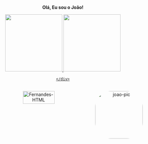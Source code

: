 <b> <p align=center> Olá, Eu sou o João! </b>
  
  <div align="center">
  <a href="https://github.com/joaovitorfernandesfirmino">
  <img height="180em" src="https://github-readme-stats.vercel.app/api?username=joaovitorfernandesfirmino&show_icons=true&theme=midnight-purple&include_all_commits=true&count_private=true"/>
  <img height="180em" src="https://github-readme-stats.vercel.app/api/top-langs/?username=joaovitorfernandesfirmino&layout=compact&langs_count=7&theme=midnight-purple"/>
    
    </div>
<div style="display: inline_block"><br>
        <img align="right" alt="joao-pic" height="150" style="border-radius:50px;" 
        src="https://picrew.me/share?cd=OX8sBVzGmg?width=676&height=676">
  
    
  

  <img align="center" alt="Fernandes-HTML" height="40" width="100" src="https://img.shields.io/badge/WhatsApp-25D366?style=for-the-badge&logo=whatsapp&logoColor=white">
